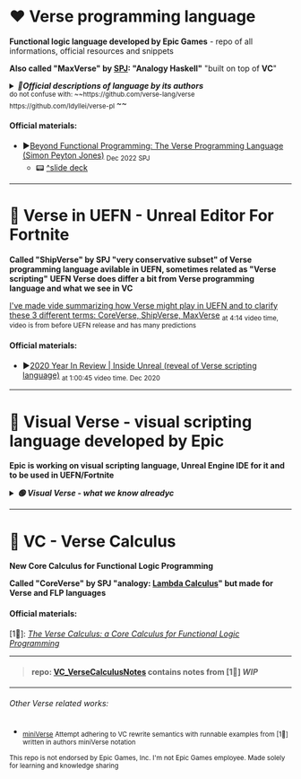 # ❤ Verse programming language
**Functional logic language developed by Epic Games** - repo of all informations, official resources and snippets

**Also called "MaxVerse" by [SPJ](https://simon.peytonjones.org/): "Analogy Haskell"** "built on top of **VC**"

<details>

***<summary>🔴Official descriptions of language by its authors</summary>***

   ----------------------
### General descritpions
 * Verse is a functional logic language (like Curry or Mercury)
 * Verse is a declarative language: a variable names a single
 value, not a cell whose value changes over time
 * Verse is lenient but not strict:
  * Like strict: everything gets evaluated in the end
  * Like lazy: functions can be called before the argument has a value
 * Verse has an unusual static type system: types are firstclass values
 * Verse has an effect system, rather than using monads
 * ***Verse is open: Open spec, open-source compiler, verifier, published papers, runtime under permissive open-source license with no IP encumberances***
 * Mutable state, I/O, and other effects
 * Pervasive transactional memory
 * Structs, classes, inheritance
### Ideas & visions
 * Kick functional logic programming out the lab and into the mainstream
 * Learnable as a first language (c.f. Javascript yes, C++ no)
 * Stretches from end users to professional developers
 * Transactional memory at scale
 * Very strong stability guarantees
 * A radical new approach to types
 * Extensible: mechanisms for the language to grow over time, without breaking code
 
   ----------------------
</details>
<sub> do not confuse with: ~~https://github.com/verse-lang/verse https://github.com/Idyllei/verse-pl </sub>~~

#### Official materials:
  * ▶[Beyond Functional Programming: The Verse Programming Language (Simon Peyton Jones)](https://www.youtube.com/watch?v=832JF1o7Ck8&ab_channel=SkillsMatter) <sub>Dec 2022 SPJ</sub>
    * 📟 [^slide deck](https://simon.peytonjones.org/assets/pdfs/haskell-exchange-22.pdf)

-------------
# 💙 Verse in UEFN - Unreal Editor For Fortnite
**Called "ShipVerse" by SPJ "very conservative subset" of Verse programming language avilable in UEFN, sometimes related as "Verse scripting"**
**UEFN Verse does differ a bit from Verse programming language and what we see in VC**

[I've made vide summarizing how Verse might play in UEFN and to clarify these 3 different terms: CoreVerse, ShipVerse, MaxVerse](https://youtu.be/Xon9r3piIIw?t=251) <sub>at 4:14 video time, video is from before UEFN release and has many predictions</sub>

#### Official materials:
 * ▶[2020 Year In Review | Inside Unreal (reveal of Verse scripting language)](https://youtu.be/pjK6QHlbfKE?t=3632) <sub>at 1:00:45 video time. Dec 2020</sub>
-------------

# 💚 Visual Verse - visual scripting language developed by Epic
**Epic is working on visual scripting language, Unreal Engine IDE for it and to be used in UEFN/Fortnite**

<details>

***<summary>🟢 Visual Verse - what we know alreadyc</summary>***

-------------
 ## Epic is working on ***[Visual Verse](https://twitter.com/UnrealVerseGuru/status/1636691915927171072)*** visual scripting language
  * Visual scripting is a process of using a visual programming language to create computer programs/scripts. Instead of writing lines of code You use GUI elements, connecting nodes/blocks defining behaviour & logic (Unreal Engine uses **Blueprints** (old Kismet) visual scripting language heavily in UE editor for most of in editor avilable tasks & scripting logic)
  * there are not much informations about it beside registering trademark, recruitment posts for Fortnite (probably UEFN) [1](https://twitter.com/UnrealVerseGuru/status/1582139223355768832) [2](https://twitter.com/UnrealVerseGuru/status/1593014047091351552), and some minor mentions/leaks related to it
 
 -------------
</details>


-------------

# 💜 VC - Verse Calculus
**New Core Calculus for Functional Logic Programming**

**Called "CoreVerse" by SPJ "analogy: [Lambda Calculus](https://en.wikipedia.org/wiki/Lambda_calculus)" but made for Verse and FLP languages**
#### Official materials:
[1📝]: *[The Verse Calculus: a Core Calculus for Functional Logic Programming](https://simon.peytonjones.org/assets/pdfs/verse-March23.pdf)*

-------------
> #### repo: [VC_VerseCalculusNotes](https://github.com/UnrealVerseGuru/VC_VerseCalculus) contains notes from [1📝] *WIP*



-------------
###### Other Verse related works:

* <sub> [miniVerse](https://github.com/gregr/experiments/tree/master/verse) Attempt adhering to VC rewrite semantics with runnable examples from [1📝] written in authors miniVerse notation </sub>

<sub> This repo is not endorsed by Epic Games, Inc. I'm not Epic Games employee. Made solely for learning and knowledge sharing</sub>
